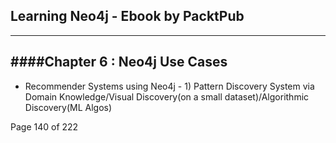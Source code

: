 ## Learning Neo4j - Ebook by PacktPub
-------------------------------------

####Chapter 6 : Neo4j Use Cases
------------------------------------------

* Recommender Systems using Neo4j - 1) Pattern Discovery System via Domain Knowledge/Visual Discovery(on a small dataset)/Algorithmic Discovery(ML Algos)


Page 140 of 222
